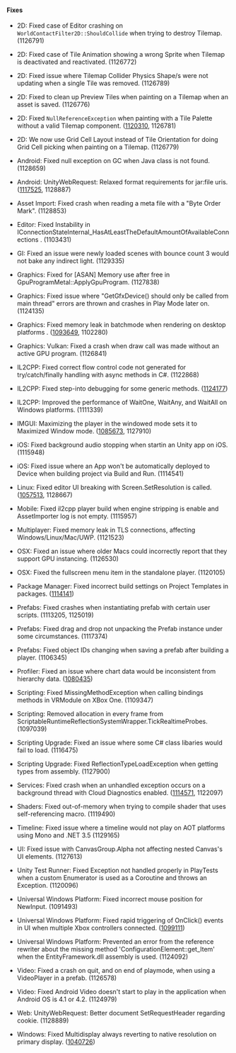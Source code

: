 #### Fixes

*   2D: Fixed case of Editor crashing on `WorldContactFilter2D::ShouldCollide` when trying to destroy Tilemap. (1126791)
    
*   2D: Fixed case of Tile Animation showing a wrong Sprite when Tilemap is deactivated and reactivated. (1126772)
    
*   2D: Fixed issue where Tilemap Collider Physics Shape/s were not updating when a single Tile was removed. (1126789)
    
*   2D: Fixed to clean up Preview Tiles when painting on a Tilemap when an asset is saved. (1126776)
    
*   2D: Fixed `NullReferenceException` when painting with a Tile Palette without a valid Tilemap component. ([1120310](https://issuetracker.unity3d.com/issues/2d-painting-in-tile-palette-window-after-deleting-child-gameobject-from-tile-palette-prefab-throws-nullreferenceexception), 1126781)
    
*   2D: We now use Grid Cell Layout instead of Tile Orientation for doing Grid Cell picking when painting on a Tilemap. (1126779)
    
*   Android: Fixed null exception on GC when Java class is not found. (1128659)
    
*   Android: UnityWebRequest: Relaxed format requirements for jar:file uris. ([1117525](https://issuetracker.unity3d.com/issues/accessing-nonexistent-streaming-asset-on-android-with-incorrect-number-of-slashes-in-the-url-produces-incorrect-error), 1128887)
    
*   Asset Import: Fixed crash when reading a meta file with a "Byte Order Mark". (1128853)
    
*   Editor: Fixed Instability in IConnectionStateInternal\_HasAtLeastTheDefaultAmountOfAvailableConnections . (1103431)
    
*   GI: Fixed an issue were newly loaded scenes with bounce count 3 would not bake any indirect light. (1129335)
    
*   Graphics: Fixed for \[ASAN\] Memory use after free in GpuProgramMetal::ApplyGpuProgram. (1127838)
    
*   Graphics: Fixed issue where "GetGfxDevice() should only be called from main thread" errors are thrown and crashes in Play Mode later on. (1124135)
    
*   Graphics: Fixed memory leak in batchmode when rendering on desktop platforms . ([1093649](https://issuetracker.unity3d.com/issues/unity-runtime-has-huge-memory-leak-while-rendering-in-batchmode-on-desktop-platforms), 1102280)
    
*   Graphics: Vulkan: Fixed a crash when draw call was made without an active GPU program. (1126841)
    
*   IL2CPP: Fixed correct flow control code not generated for try/catch/finally handling with async methods in C#. (1122868)
    
*   IL2CPP: Fixed step-into debugging for some generic methods. ([1124177](https://issuetracker.unity3d.com/issues/il2cpp-failing-to-step-into-generic-methods-while-debugging-il2cpp-build))
    
*   IL2CPP: Improved the performance of WaitOne, WaitAny, and WaitAll on Windows platforms. (1111339)
    
*   IMGUI: Maximizing the player in the windowed mode sets it to Maximized Window mode. ([1085673](https://issuetracker.unity3d.com/issues/buttons-dont-record-input-when-the-window-is-maximized-and-then-set-to-2560x1080-resolution), 1127910)
    
*   iOS: Fixed background audio stopping when startin an Unity app on iOS. (1115948)
    
*   iOS: Fixed issue where an App won't be automatically deployed to Device when building project via Build and Run. (1114541)
    
*   Linux: Fixed editor UI breaking with Screen.SetResolution is called. ([1057513](https://issuetracker.unity3d.com/issues/editor-ui-breaks-when-screen-dot-setresolution-is-called), 1128667)
    
*   Mobile: Fixed il2cpp player build when engine stripping is enable and AssetImporter log is not empty. (1115957)
    
*   Multiplayer: Fixed memory leak in TLS connections, affecting Windows/Linux/Mac/UWP. (1121523)
    
*   OSX: Fixed an issue where older Macs could incorrectly report that they support GPU instancing. (1126530)
    
*   OSX: Fixed the fullscreen menu item in the standalone player. (1120105)
    
*   Package Manager: Fixed incorrect build settings on Project Templates in packages. ([1114141](https://issuetracker.unity3d.com/issues/build-settings-window-has-a-deleted-scene-in-it-upon-new-project-creation))
    
*   Prefabs: Fixed crashes when instantiating prefab with certain user scripts. (1113205, 1125019)
    
*   Prefabs: Fixed drag and drop not unpacking the Prefab instance under some circumstances. (1117374)
    
*   Prefabs: Fixed object IDs changing when saving a prefab after building a player. (1106345)
    
*   Profiler: Fixed an issue where chart data would be inconsistent from hierarchy data. ([1080435](https://issuetracker.unity3d.com/issues/profiler-data-does-not-match-the-numeric-data-in-its-hierarchy))
    
*   Scripting: Fixed MissingMethodException when calling bindings methods in VRModule on XBox One. (1109347)
    
*   Scripting: Removed allocation in every frame from ScriptableRuntimeReflectionSystemWrapper.TickRealtimeProbes. (1097039)
    
*   Scripting Upgrade: Fixed an issue where some C# class libaries would fail to load. (1116475)
    
*   Scripting Upgrade: Fixed ReflectionTypeLoadException when getting types from assembly. (1127900)
    
*   Services: Fixed crash when an unhandled exception occurs on a background thread with Cloud Diagnostics enabled. ([1114571](https://issuetracker.unity3d.com/issues/android-apk-build-crashes-on-an-android-device-when-iap-placement-is-enabled-but-sdk-is-not-included-in-a-build), 1122097)
    
*   Shaders: Fixed out-of-memory when trying to compile shader that uses self-referencing macro. (1119490)
    
*   Timeline: Fixed issue where a timeline would not play on AOT platforms using Mono and .NET 3.5 (1129165)
    
*   UI: Fixed issue with CanvasGroup.Alpha not affecting nested Canvas's UI elements. (1127613)
    
*   Unity Test Runner: Fixed Exception not handled properly in PlayTests when a custom Enumerator is used as a Coroutine and throws an Exception. (1120096)
    
*   Universal Windows Platform: Fixed incorrect mouse position for NewInput. (1091493)
    
*   Universal Windows Platform: Fixed rapid triggering of OnClick() events in UI when multiple Xbox controllers connected. ([1099111](https://issuetracker.unity3d.com/issues/uwp-xbox-one-controller-button-triggers-rapidly-only-when-two-controllers-are-connected))
    
*   Universal Windows Platform: Prevented an error from the reference rewriter about the missing method 'ConfigurationElement::get\_Item' when the EntityFramework.dll assembly is used. (1124092)
    
*   Video: Fixed a crash on quit, and on end of playmode, when using a VideoPlayer in a prefab. (1126578)
    
*   Video: Fixed Android Video doesn't start to play in the application when Android OS is 4.1 or 4.2. (1124979)
    
*   Web: UnityWebRequest: Better document SetRequestHeader regarding cookie. (1128889)
    
*   Windows: Fixed Multidisplay always reverting to native resolution on primary display. ([1040726](https://issuetracker.unity3d.com/issues/primary-screen-window-size-turns-to-native-when-using-more-than-one-display))